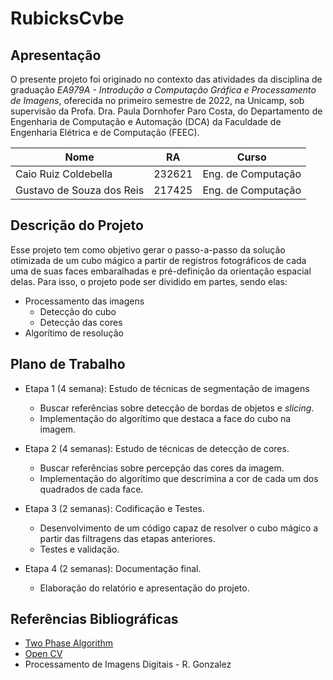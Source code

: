 # RubicksCvbe

## Apresentação

O presente projeto foi originado no contexto das atividades da disciplina de graduação *EA979A - Introdução a Computação Gráfica e Processamento de Imagens*, 
oferecida no primeiro semestre de 2022, na Unicamp, sob supervisão da Profa. Dra. Paula Dornhofer Paro Costa, do Departamento de Engenharia de Computação e Automação (DCA) da Faculdade de Engenharia Elétrica e de Computação (FEEC).


 |Nome  | RA | Curso|
 |--|--|--|
 | Caio Ruiz Coldebella  | 232621  | Eng. de Computação|
 | Gustavo de Souza dos Reis  | 217425  | Eng. de Computação|

## Descrição do Projeto
Esse projeto tem como objetivo gerar o passo-a-passo da solução otimizada de um cubo mágico a partir de registros fotográficos de cada uma de suas faces embaralhadas e pré-definição da orientação espacial delas. Para isso, o projeto pode ser dividido em partes, sendo elas:

  * Processamento das imagens
    - Detecção do cubo
    - Detecção das cores
  * Algorítimo de resolução
 
## Plano de Trabalho

* Etapa 1 (4 semana): Estudo de técnicas de segmentação de imagens
  
  - Buscar referências sobre detecção de bordas de objetos e _slicing_.
  - Implementação do algorítimo que destaca a face do cubo na imagem.

* Etapa 2 (4 semanas): Estudo de técnicas de detecção de cores.
  
  - Buscar referências sobre percepção das cores da imagem.
  - Implementação do algorítimo que descrimina a cor de cada um dos quadrados de cada face.
     
* Etapa 3 (2 semanas): Codificação e Testes.
  
  - Desenvolvimento de um código capaz de resolver o cubo mágico a partir das filtragens das etapas anteriores.
  - Testes e validação.

* Etapa 4 (2 semanas): Documentação final.
 
  - Elaboração do relatório e apresentação do projeto.

## Referências Bibliográficas
* [Two Phase Algorithm](http://kociemba.org/cube.htm)
* [Open CV](https://opencv.org/)
* Processamento de Imagens Digitais - R. Gonzalez
